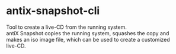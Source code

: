 antix-snapshot-cli
==================

Tool to create a live-CD from the running system.  
antiX Snapshot copies the running system, squashes the copy and  
makes an iso image file, which can be used to create a customized  
live-CD.
